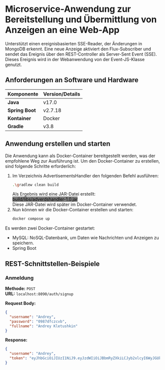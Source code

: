 # Microservice-Anwendung zur Bereitstellung und Übermittlung von Anzeigen an eine Web-App
Unterstützt einen ereignisbasierten SSE-Reader, der Änderungen in MongoDB erkennt.
Eine neue Anzeige aktiviert den Flux-Subscriber und sendet das Ereignis über den REST-Controller als Server-Sent Event (SSE). 
Dieses Ereignis wird in der Webanwendung von der Event-JS-Klasse genutzt.

## Anforderungen an Software und Hardware

| Komponente         | Version/Details                          |
|--------------------|------------------------------------------|
| **Java**           | v17.0                                    |
| **Spring Boot**    | v2.7.18                                  |
| **Kontainer**      | Docker                                   |
| **Gradle**         | v3.8                                     |

## Anwendung erstellen und starten

Die Anwendung kann als Docker-Container bereitgestellt werden, was der empfohlene Weg zur Ausführung ist. Um den Docker-Container zu erstellen, sind folgende Schritte erforderlich:

1. Im Verzeichnis AdvertisementsHandler den folgenden Befehl ausführen:
    ```bash
   .\gradlew clean build
    ```
   Als Ergebnis wird eine JAR-Datei erstellt: <br>
<mark style="background-color: #808080">build/libs/adverdshandler-1.0.jar</mark> <br>
Diese JAR-Datei wird später im Docker-Container verwendet. <br>
2. Nun können wir die Docker-Container erstellen und starten:
    ```bash
   docker compose up
    ```
Es werden zwei Docker-Container gestartet:

- MySQL: NoSQL-Datenbank, um Daten wie Nachrichten und Anzeigen zu speichern.
- Spring Boot

## REST-Schnittstellen-Beispiele

### Anmeldung

**Methode:** `POST`  
**URL:** `localhost:8090/auth/signup`

**Request Body:**
```json
{
  "username": "Andrey",
  "password": "0987dfczcvb",
  "fullname": "Andrey Kletushkin"
}
```
**Response:**
```json
{
  "username": "Andrey",
  "token": "eyJhbGciOiJIUzI1NiJ9.eyJzdWIiOiJBbmRyZXkiLCJyb2xlcyI6WyJGUkVFX1RJRVIiXSwiaWF0IjoxNzMwODEwNzE1LCJleHAiOjE3MzA4MTQzMTV9.umBBFlwN7Rb5wI629lk6nlHOz_lO4BSGuvdcPi9MItY"
}
```





